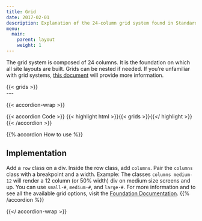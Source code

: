 ```yaml
---
title: Grid
date: 2017-02-01
description: Explanation of the 24-column grid system found in Standards.
menu:
  main:
    parent: layout
    weight: 1
---
```


The grid system is composed of 24 columns. It is the foundation on which all site layouts are built. Grids can be nested if needed. If you’re unfamiliar with grid systems, [this document](http://foundation.zurb.com/sites/docs/grid.html) will provide more information.
<div class="sg-grid">
  {{< grids >}}
</div>
---

{{< accordion-wrap >}}

{{< accordion Code >}}
  {{< highlight html >}}{{< grids >}}{{</ highlight >}}
{{< /accordion >}}

{{% accordion How to use %}}
## Implementation
Add a `row` class on a div. Inside the row class, add `columns`. Pair the `columns` class with a breakpoint and a width. Example: The classes `columns medium-12` will render a 12 column (or 50% width) div on medium size screens and up. You can use `small-#`, `medium-#`, and `large-#`. For more information and to see all the available grid options, visit the <a href="http://foundation.zurb.com/sites/docs/grid.html" class="external">Foundation Documentation</a>.
{{% /accordion %}}

{{</ accordion-wrap >}}
